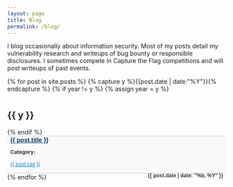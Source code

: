 ```yaml
---
layout: page
title: Blog
permalink: /blog/
---
```


<style>

ul.listing{list-style-type:none;margin-left:0px}
ul.listing li.listing-seperator{padding-top:15px;font-weight:bold;font-family:'Titillium Web', sans-serif;font-size:1.17em}
ul.listing li.listing-item time{color:#333;font-weight:500;text-transform:uppercase;padding-right:10px}
ul.listing li.listing-item a{color:#002F5F;font-weight:400;font-family:'Titillium Web', sans-serif}
ul#archive{list-style-type:none;margin:0 0 1em 0;padding:0}
ul#archive li{border-top:#999 1px dotted;border-bottom:#999 1px dotted;padding:.1em 0 .1em .5em}
ul#archive li:nth-child(even){background:#f9f9f9}
ul#archive li:nth-child(odd){background:#fff}
ul#archive h2{padding-top:0.5em}
ul#archive li.alt{background:#f6f6f6}
.archiveposturl{display:block;color:#333}
ul#archive li span a{color:#002F5F;font-weight:bold;font-family:'Titillium Web', sans-serif}
ul#archive li span.postlower{font-size:85%}
ul#archive li span.postlower a{color:#07c;font-weight:normal;font-family:"Open Sans", Helvetica, Arial, sans-serif}
article ul{list-style-type:none}
article ul>li:before{content:"–";position:absolute;margin-left:-1.1em}
article ul#archive>li:before{list-style-type:none;content:none}
/* ul {
    display: block;
    list-style-type: disc;
    margin-block-start: 1em;
    margin-block-end: 1em;
    margin-inline-start: 0px;
    margin-inline-end: 0px;
    padding-inline-start: 40px;
} */

</style>

I blog occasionally about information security. Most of my posts detail my vulnerability research and writeups of bug bounty or responsible disclosures. I sometimes compete in Capture the Flag competitions and will post writeups of past events.


<ul id="archive">
{% for post in site.posts %}
  {% capture y %}{{post.date | date:"%Y"}}{% endcapture %}
    {% if year != y %}
    {% assign year = y %}
    <h2 class="blogyear">{{ y }}</h2>
   {% endif %}
  <li class="archiveposturl"><span><a href="{{ post.url }}">{{ post.title }}</a></span><br>
  <span class="postlower">

  <strong>Category:</strong>  
 
  <a href="/categories/{{ post.tag }}" title="{{ post.tag }}">{{ post.tag }}</a>&nbsp;

  <strong style="font-size:100%; font-family: 'Titillium Web', sans-serif; float:right; padding-right: .5em">{{ post.date  | date: "%b, %Y" }}</strong> 
  </span> 

  </li>
  {% endfor %}
</ul>
